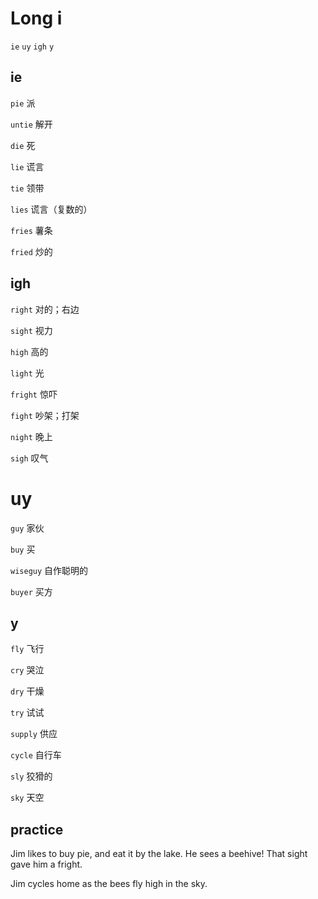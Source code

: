 # Long i
`ie` `uy` `igh` `y`
## ie
`pie` 派

`untie` 解开

`die` 死

`lie` 谎言

`tie` 领带

`lies` 谎言（复数的）

`fries` 薯条

`fried` 炒的

## igh
`right` 对的；右边

`sight` 视力

`high` 高的

`light` 光

`fright` 惊吓

`fight` 吵架；打架

`night` 晚上

`sigh` 叹气

# uy
`guy` 家伙

`buy` 买

`wiseguy` 自作聪明的

`buyer` 买方

## y
`fly` 飞行

`cry` 哭泣

`dry` 干燥

`try` 试试

`supply` 供应

`cycle` 自行车

`sly` 狡猾的

`sky` 天空
## practice
Jim likes to buy pie, and eat it by the lake. He sees a beehive! That sight gave him a fright.

Jim cycles home as the bees fly high in the sky.